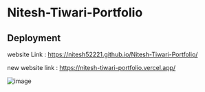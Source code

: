 # Nitesh-Tiwari-Portfolio


## Deployment 

website Link : https://nitesh52221.github.io/Nitesh-Tiwari-Portfolio/

new website link  : https://nitesh-tiwari-portfolio.vercel.app/

![image](https://user-images.githubusercontent.com/82033937/203909349-afedcce7-8776-4367-8cdc-9e38666a1670.png)



